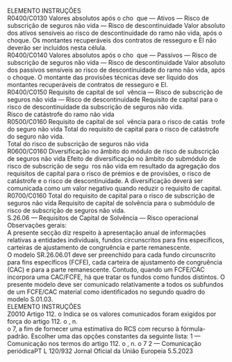  
ELEMENTO  INSTRUÇÕES  
R0400/C0130  Valores absolutos após o cho ­
que — Ativos — Risco de 
subscrição de seguros não vida 
— Risco de descontinuidade  Valor absoluto dos ativos sensíveis ao risco de descontinuidade do ramo não vida, 
após o choque. 
Os montantes recuperáveis dos contratos de resseguro e EI não deverão ser 
incluídos nesta célula.  
R0400/C0140  Valores absolutos após o cho ­
que — Passivos — Risco de 
subscrição de seguros não vida 
— Risco de descontinuidade  Valor absoluto dos passivos sensíveis ao risco de descontinuidade do ramo não 
vida, após o choque. 
O montante das provisões técnicas deve ser líquido dos montantes recuperáveis de 
contratos de resseguro e EI.  
R0400/C0150  Requisito de capital de sol ­
vência — Risco de subscrição 
de seguros não vida — Risco 
de descontinuidade  Requisito de capital para o risco de descontinuidade da subscrição de seguros não 
vida.  
Risco de catástrofe do ramo não vida  
R0500/C0160  Requisito de capital de sol ­
vência para o risco de catás ­
trofe do seguro não vida  Total do requisito de capital para o risco de catástrofe do seguro não vida.  
Total do risco de subscrição de seguros não vida  
R0600/C0160  Diversificação no âmbito do 
módulo de risco de subscrição 
de seguros não vida  Efeito de diversificação no âmbito do submódulo de risco de subscrição de segu ­
ros não vida em resultado da agregação dos requisitos de capital para o risco de 
prémios e de provisões, o risco de catástrofe e o risco de descontinuidade. 
A diversificação deverá ser comunicada como um valor negativo quando reduzir o 
requisito de capital.  
R0700/C0160  Total do requisito de capital 
para o risco de subscrição de 
seguros não vida  Requisito de capital de solvência para o submódulo de risco de subscrição de 
seguros não vida.  
S.26.06 — Requisitos de Capital de Solvência — Risco operacional  
Observações gerais:  
A presente secção diz respeito à apresentação anual de informações relativas a entidades individuais, fundos circunscritos 
para fins específicos, carteiras de ajustamento de congruência e parte remanescente.  
O modelo SR.26.06.01 deve ser preenchido para cada fundo circunscrito para fins específicos (FCFE), cada carteira de 
ajustamento de congruência (CAC) e para a parte remanescente. Contudo, quando um FCFE/CAC incorpora uma 
CAC/FCFE, há que tratar os fundos como fundos distintos. O presente modelo deve ser comunicado relativamente a 
todos os subfundos de um FCFE/CAC material como identificados no segundo quadro do modelo S.01.03.  
ELEMENTO  INSTRUÇÕES  
Z0010  Artigo 112.  o Indica se os valores comunicados foram exigidos por força do artigo 112.  o , n.  
o 7, a fim de fornecer uma estimativa do RCS com recurso à fórmula-padrão. 
Escolher uma das opções constantes da seguinte lista: 
1 — Comunicação nos termos do artigo 112.  o , n.  o 7 
2 — Comunicação periódicaPT  L 120/932 Jornal Oficial da União Europeia 5.5.2023